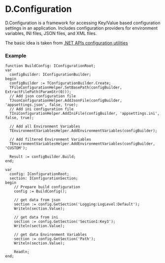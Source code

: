 # D.Configuration
D.Configuration is a framework for accessing Key/Value based configuration settings in an application. 
Includes configuration providers for environment variables, INI files, JSON files, and XML files.

The basic idea is taken from [.NET APIs configuration utilities](https://github.com/aspnet/Extensions)

### Example
```
function BuildConfig: IConfigurationRoot;
var
  configBuilder: IConfigurationBuilder;
begin
  configBuilder := TConfigurationBuilder.Create;
  TFileConfigurationHelper.SetBasePath(configBuilder, ExtractFilePath(ParamStr(0)));
  // Add json configuration file
  TJsonConfigurationHelper.AddJsonFile(configBuilder, 'appsettings.json', false, true);
  // Add ini configuration file
  TIniConfigurationHelper.AddIniFile(configBuilder, 'appsettings.ini', false, true);
  
  // Add all Environment Variables
  TEnvironmentVariablesHelper.AddEnvironmentVariables(configBuilder);
  
  // Add filtered Environment Variables
  TEnvironmentVariablesHelper.AddEnvironmentVariables(configBuilder, 'CUSTOM');

  Result := configBuilder.Build;
end;

var
  config: IConfigurationRoot;
  section: IConfigurationSection;
begin
    // Prepare build configuration
    config := BuildConfig();
    
    // get data from json
    section := config.GetSection('Logging:LogLevel:Default');
    Writeln(section.Value);
    
    // get data from ini
    section := config.GetSection('Section1:Key3');
    Writeln(section.Value);

    // get data Environment Variables 
    section := config.GetSection('Path');
    Writeln(section.Value);

    Readln;
end;
```
